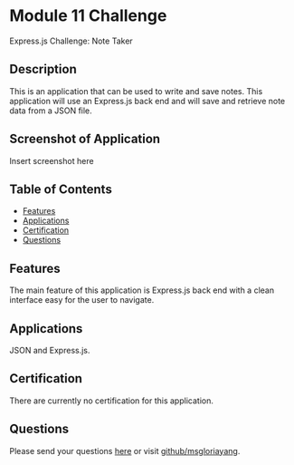 # Module 11 Challenge
Express.js Challenge: Note Taker
## Description
This is an application that can be used to write and save notes. This application will use an Express.js back end and will save and retrieve note data from a JSON file.
## Screenshot of Application
Insert screenshot here
## Table of Contents
* [Features](#features)
* [Applications](#applications)
* [Certification](#certification)
* [Questions](#questions)
## Features
The main feature of this application is Express.js back end with a clean interface easy for the user to navigate.
## Applications
JSON and Express.js.
## Certification
There are currently no certification for this application.
## Questions
Please send your questions [here](mailto:lookmeup@gmail.com?subject=[GitHub]%20Dev%20Connect) or visit [github/msgloriayang](https://github.com/msgloriayang).
